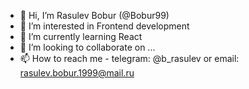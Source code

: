 - 👋 Hi, I’m Rasulev Bobur (@Bobur99)
- 👀 I’m interested in Frontend development
- 🌱 I’m currently learning React
- 💞️ I’m looking to collaborate on ...
- 📫 How to reach me - telegram: @b_rasulev or email: rasulev.bobur.1999@mail.ru

<!--
**Bobur99/Bobur99** is a ✨ _special_ ✨ repository because its `README.md` (this file) appears on your GitHub profile.
-->
